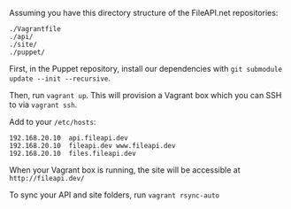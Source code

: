 Assuming you have this directory structure of the FileAPI.net repositories:

    ./Vagrantfile
    ./api/
    ./site/
    ./puppet/

First, in the Puppet repository, install our dependencies with `git submodule update --init --recursive`.

Then, run `vagrant up`. This will provision a Vagrant box which you can SSH to via `vagrant ssh`.

Add to your `/etc/hosts`:

    192.168.20.10  api.fileapi.dev
    192.168.20.10  fileapi.dev www.fileapi.dev
    192.168.20.10  files.fileapi.dev

When your Vagrant box is running, the site will be accessible at `http://fileapi.dev/`

To sync your API and site folders, run `vagrant rsync-auto`
